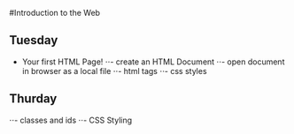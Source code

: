 #Introduction to the Web

## Tuesday
- Your first HTML Page!
⋅⋅- create an HTML Document
⋅⋅- open document in browser as a local file
⋅⋅- html tags 
⋅⋅- css styles

## Thurday
⋅⋅- classes and ids
⋅⋅- CSS Styling

